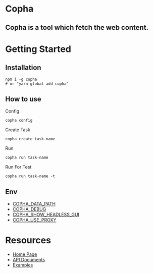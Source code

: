 # Copha
## Copha is a tool which fetch the web content.

# Getting Started
## Installation
```
npm i -g copha
# or "yarn global add copha"
```

## How to use

Config
```
copha config
```

Create Task
```
copha create task-name
```

Run
```
copha run task-name
```

Run For Test
```
copha run task-name -t
```

## Env
* [COPHA_DATA_PATH]()
* [COPHA_DEBUG]()
* [COPHA_SHOW_HEADLESS_GUI]()
* [COPHA_USE_PROXY]()

# Resources
* [Home Page](https://copha.net)
* [API Documents](https://copha.net/document)
* [Examples](https://copha.net/examples)
